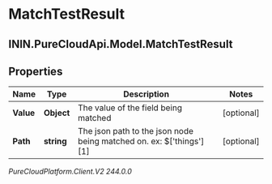 # MatchTestResult

## ININ.PureCloudApi.Model.MatchTestResult

## Properties

|Name | Type | Description | Notes|
|------------ | ------------- | ------------- | -------------|
| **Value** | **Object** | The value of the field being matched | [optional] |
| **Path** | **string** | The json path to the json node being matched on. ex: $[&#39;things&#39;][1] | [optional] |



_PureCloudPlatform.Client.V2 244.0.0_
